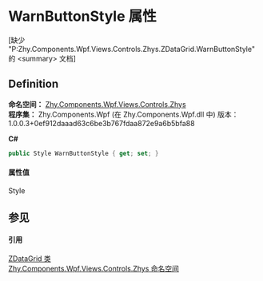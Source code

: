 # WarnButtonStyle 属性


\[缺少 "P:Zhy.Components.Wpf.Views.Controls.Zhys.ZDataGrid.WarnButtonStyle" 的 &lt;summary&gt; 文档\]



## Definition
**命名空间：** <a href="N_Zhy_Components_Wpf_Views_Controls_Zhys.md">Zhy.Components.Wpf.Views.Controls.Zhys</a>  
**程序集：** Zhy.Components.Wpf (在 Zhy.Components.Wpf.dll 中) 版本：1.0.0.3+0ef912daaad63c6be3b767fdaa872e9a6b5bfa88

**C#**
``` C#
public Style WarnButtonStyle { get; set; }
```



#### 属性值
Style

## 参见


#### 引用
<a href="T_Zhy_Components_Wpf_Views_Controls_Zhys_ZDataGrid.md">ZDataGrid 类</a>  
<a href="N_Zhy_Components_Wpf_Views_Controls_Zhys.md">Zhy.Components.Wpf.Views.Controls.Zhys 命名空间</a>  
